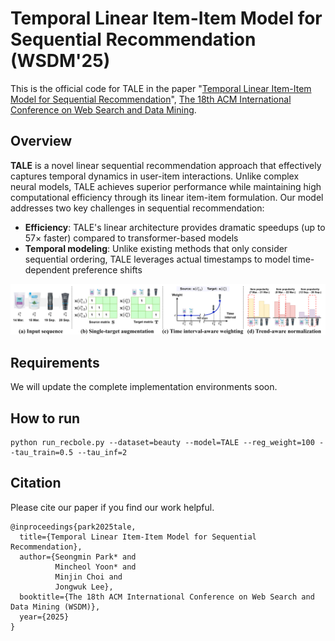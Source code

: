 # Temporal Linear Item-Item Model for Sequential Recommendation (WSDM'25)
This is the official code for TALE in the paper "[Temporal Linear Item-Item Model for Sequential Recommendation](https://arxiv.org/pdf/2412.07382)", [The 18th ACM International Conference on Web Search and Data Mining](https://www.wsdm-conference.org/2025/).

## Overview
**TALE** is a novel linear sequential recommendation approach that effectively captures temporal dynamics in user-item interactions. Unlike complex neural models, TALE achieves superior performance while maintaining high computational efficiency through its linear item-item formulation.
Our model addresses two key challenges in sequential recommendation:
- **Efficiency**: TALE's linear architecture provides dramatic speedups (up to 57× faster) compared to transformer-based models
- **Temporal modeling**: Unlike existing methods that only consider sequential ordering, TALE leverages actual timestamps to model time-dependent preference shifts

![TALE Model Overview](./model_overview.png)


## Requirements
We will update the complete implementation environments soon.

## How to run
```
python run_recbole.py --dataset=beauty --model=TALE --reg_weight=100 --tau_train=0.5 --tau_inf=2
```

## Citation
Please cite our paper if you find our work helpful.
```
@inproceedings{park2025tale,
  title={Temporal Linear Item-Item Model for Sequential Recommendation},
  author={Seongmin Park* and
          Mincheol Yoon* and
          Minjin Choi and
          Jongwuk Lee},
  booktitle={The 18th ACM International Conference on Web Search and Data Mining (WSDM)},
  year={2025}
}
```
